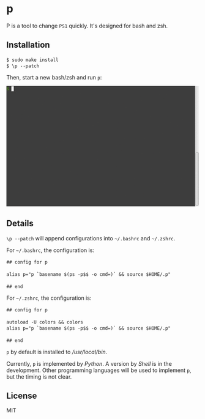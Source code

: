 # p

P is a tool to change `PS1` quickly. It's designed for bash and zsh.

## Installation

```plain
$ sudo make install
$ \p --patch
```

Then, start a new bash/zsh and run `p`:  

![](./demo.gif)

## Details



`\p --patch` will append configurations into `~/.bashrc` and `~/.zshrc`. 

For  `~/.bashrc`, the configuration is: 
```shell
## config for p

alias p="p `basename $(ps -p$$ -o cmd=)` && source $HOME/.p"

## end
```

For  `~/.zshrc`, the configuration is: 
```shell
## config for p

autoload -U colors && colors
alias p="p `basename $(ps -p$$ -o cmd=)` && source $HOME/.p"

## end
```

`p` by default is installed to _/usr/local/bin_.  

Currently, `p` is implemented by _Python_. A version by _Shell_ is in the development.  Other programming languages will be used to implement `p`, but the timing is not clear.

## License
MIT